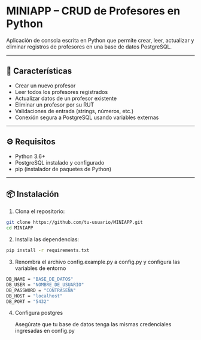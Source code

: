 # MINIAPP – CRUD de Profesores en Python

Aplicación de consola escrita en Python que permite crear, leer, actualizar y eliminar registros de profesores en una base de datos PostgreSQL.

---

## 🚀 Características

- Crear un nuevo profesor
- Leer todos los profesores registrados
- Actualizar datos de un profesor existente
- Eliminar un profesor por su RUT
- Validaciones de entrada (strings, números, etc.)
- Conexión segura a PostgreSQL usando variables externas

---


## ⚙️ Requisitos

- Python 3.6+
- PostgreSQL instalado y configurado
- pip (instalador de paquetes de Python)

---

## 📦 Instalación

1. Clona el repositorio:

```bash
git clone https://github.com/tu-usuario/MINIAPP.git
cd MINIAPP
```
2. Installa las dependencias:

```bash
pip install -r requirements.txt
```
3. Renombra el archivo config.example.py a config.py y configura las variables de entorno

```bash
DB_NAME = "BASE_DE_DATOS"
DB_USER = "NOMBRE_DE_USUARIO"
DB_PASSWORD = "CONTRASEÑA"
DB_HOST = "localhost"
DB_PORT = "5432"
```

4. Configura postgres

    Asegúrate que tu base de datos tenga las mismas credenciales ingresadas en config.py
